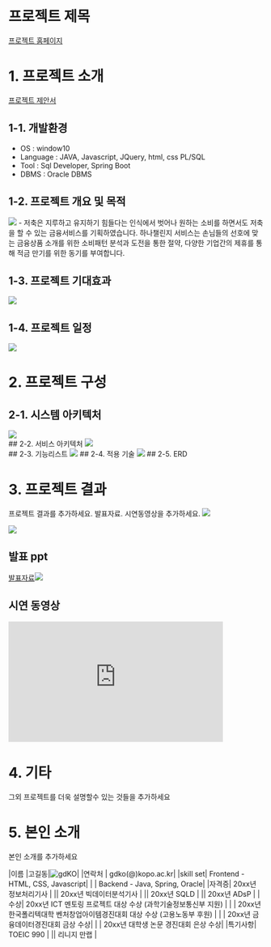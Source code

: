 # 프로젝트 제목

[프로젝트 홈페이지](https://koposoftware.github.io/2022_4_smpark/)

# 1. 프로젝트 소개
[프로젝트 제안서](/제안서_2260341005_박수민.pptx)<br>
## 1-1. 개발환경
- OS : window10
- Language : JAVA, Javascript, JQuery, html, css  PL/SQL
- Tool : Sql Developer, Spring Boot
- DBMS : Oracle DBMS

## 1-2. 프로젝트 개요 및 목적
<img src="about_hanachallenge.PNG"/>
-	저축은 지루하고 유지하기 힘들다는 인식에서 벗어나 원하는 소비를 하면서도 저축을 할 수 있는 금융서비스를 기획하였습니다. 하나챌린지 서비스는 손님들의 선호에 맞는 금융상품 소개를 위한 소비패턴 분석과 도전을 통한 절약, 다양한 기업간의 제휴를 통해 적금 만기를 위한 동기를 부여합니다.
<br>

## 1-3. 프로젝트 기대효과
<img src="anticipation.PNG"/>

## 1-4. 프로젝트 일정
<img src="Gantt_chart.png"/>


# 2. 프로젝트 구성 
## 2-1. 시스템 아키텍처
<img src="System_Architecture.PNG"/>
<br>
## 2-2. 서비스 아키텍처
<img src="Service_Architecture.PNG"/>
<br>
## 2-3. 기능리스트
<img src="Function.PNG"/>
## 2-4. 적용 기술
<img src="Skill.PNG"/>                
## 2-5. ERD


# 3. 프로젝트 결과
프로젝트 결과를 추가하세요. 발표자료. 시연동영상을 추가하세요.
   <img src="architecture.png"/><br>
   
   <img src="erd.JPG"/><br>
## 발표 ppt 

[발표자료<img src="ppt.jpg"/>](/project.pptx)<br>
## 시연 동영상 

  <iframe width="424" height="238" src="https://www.youtube.com/embed/reOGfxYJre0" title="YouTube video player" frameborder="0" allow="accelerometer; autoplay; clipboard-write; encrypted-media; gyroscope; picture-in-picture" allowfullscreen></iframe>

# 4. 기타
그외 프로젝트를 더욱 설명할수 있는 것들을 추가하세요
 
# 5. 본인 소개

본인 소개를 추가하세요

|이름 |고길동|![gdKO](/gdko.jpg)|
|연락처 | gdko(@)kopo.ac.kr|
|skill set| Frontend - HTML, CSS, Javascript|
| | Backend - Java, Spring, Oracle|
|자격증| 20xx년 정보처리기사 |
|| 20xx년 빅데이터분석기사 |
|| 20xx년 SQLD |
|| 20xx년 ADsP |
|수상| 20xx년 ICT 멘토링 프로젝트 대상 수상 (과학기술정보통신부 지원)  |
| | 20xx년 한국폴리텍대학 벤처창업아이템경진대회 대상 수상 (고용노동부 후원)  |
| | 20xx년 금융데이터경진대회 금상 수상|
| | 20xx년 대학생 논문 경진대회 은상 수상|
|특기사항|  TOEIC 990 |
||  리니지 만랩 |


